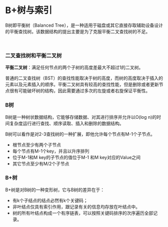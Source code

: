 # B+树与索引

B树即平衡树（Balanced Tree），是一种适用于磁盘或其它直接存取辅助设备设计的平衡查找树。该数据结构的提出主要是为了克服平衡二叉查找树的不足。

<br>

### 二叉查找树和平衡二叉树

**平衡二叉树**：满足任何节点的两个子树的高度差最大不超过1的二叉树。

普通的二叉查找树（BST）的查找性能取决于树的高度，而树的高度取决于插入的元素以及元素插入的顺序。平衡二叉树具有较高的查找性能，但是删除或者更新节点很有可能破坏树的结构，因此需要通过多次的左旋或者右旋保证平衡性。

### B树

B树是一种树状数据结构，它能够存储数据、对其进行排序并允许以O(log n)的时间复杂度运行进行查找、顺序读取、插入和删除的数据结构。

B树可以看作是对2-3查找树的一种扩展，即他允许每个节点有M-1个子节点。

- 根节点至少有两个子节点
- 每个节点有M-1个key，并且以升序排列
- 位于M-1和M key的子节点的值位于M-1 和M key对应的Value之间
- 其它节点至少有M/2个子节点

### B+树

B+树是对B树的一种变形树，它与B树的差异在于：

- 有k个子结点的结点必然有k个关键码；
- 非叶结点仅具有索引作用，跟记录有关的信息均存放在叶结点中。
- 树的所有叶结点构成一个有序链表，可以按照关键码排序的次序遍历全部记录。

